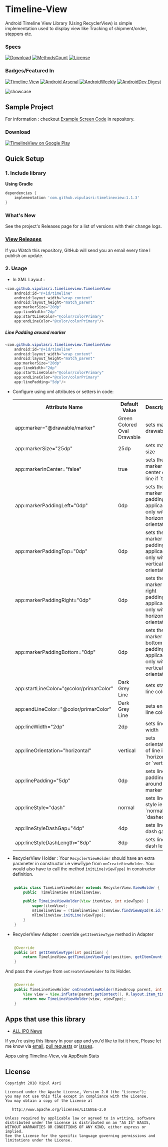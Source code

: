 # Timeline-View 

Android Timeline View Library (Using RecyclerView) is simple implementation used to display view like Tracking of shipment/order, steppers etc.

### Specs
[![Download](https://api.bintray.com/packages/vipulasri/maven/TimelineView/images/download.svg)](https://bintray.com/vipulasri/maven/TimelineView/_latestVersion)
[![MethodsCount](https://img.shields.io/badge/Methods%20and%20size-56%20|%207%20KB-e91e63.svg)](http://www.methodscount.com/?lib=com.github.vipulasri%3Atimelineview%3A1.0.6)
[![License](https://img.shields.io/badge/license-Apache%202.0-blue.svg)](https://github.com/vipulasri/Timeline-View/blob/master/LICENSE)

### Badges/Featured In
[![Timeline View](https://www.appbrain.com/stats/libraries/shield/timeline_view.svg)](https://www.appbrain.com/stats/libraries/details/timeline_view/timeline-view)
[![Android Arsenal](https://img.shields.io/badge/Android%20Arsenal-Timeline--View-brightgreen.svg?style=flat)](http://android-arsenal.com/details/1/2923) 
[![AndroidWeekly](https://androidweekly.net/issues/issue-395/badge)](https://androidweekly.net/issues/issue-395) 
[![AndroidDev Digest](https://img.shields.io/badge/AndroidDev%20Digest-%23126-blue.svg)](https://www.androiddevdigest.com/digest-126/) 

![showcase](https://github.com/vipulasri/Timeline-View/blob/master/art/showcase.png)

## Sample Project

For information : checkout [Example Screen Code](https://github.com/vipulasri/Timeline-View/tree/master/app/src/main/java/com/github/vipulasri/timelineview/sample/example) in repository.

### Download

[![TimelineView on Google Play](https://github.com/vipulasri/Timeline-View/blob/master/art/google_play.png)](https://play.google.com/store/apps/details?id=com.github.vipulasri.timelineview.sample)

## Quick Setup

### 1. Include library

**Using Gradle**

``` gradle
dependencies {
    implementation 'com.github.vipulasri:timelineview:1.1.3'
}
```

### What's New

See the project's Releases page for a list of versions with their change logs.

### [View Releases](https://github.com/vipulasri/Timeline-View/releases)

If you Watch this repository, GitHub will send you an email every time I publish an update.

### 2. Usage
 * In XML Layout :

``` java
<com.github.vipulasri.timelineview.TimelineView
    android:id="@+id/timeline"
    android:layout_width="wrap_content"
    android:layout_height="match_parent"
    app:markerSize="20dp"
    app:lineWidth="2dp"
    app:startLineColor="@color/colorPrimary"
    app:endLineColor="@color/colorPrimary"/>
```

##### Line Padding around marker

``` java
<com.github.vipulasri.timelineview.TimelineView
    android:id="@+id/timeline"
    android:layout_width="wrap_content"
    android:layout_height="match_parent"
    app:markerSize="20dp"
    app:lineWidth="2dp"
    app:startLineColor="@color/colorPrimary"
    app:endLineColor="@color/colorPrimary"
    app:linePadding="5dp"/>
```

* Configure using xml attributes or setters in code:

    <table>
    <th>Attribute Name</th>
    <th>Default Value</th>
    <th>Description</th>
    <tr>
        <td>app:marker="@drawable/marker"</td>
        <td>Green Colored Oval Drawable</td>
        <td>sets marker drawable</td>
    </tr>
    <tr>
        <td>app:markerSize="25dp"</td>
        <td>25dp</td>
        <td>sets marker size</td>
    </tr>
    <tr>
        <td>app:markerInCenter="false"</td>
        <td>true</td>
        <td>sets the marker in center of line if `true`</td>
    </tr>
    <tr>
        <td>app:markerPaddingLeft="0dp"</td>
        <td>0dp</td>
        <td>sets the marker left padding, applicable only with horizontal orientation</td>
    </tr>
    <tr>
        <td>app:markerPaddingTop="0dp"</td>
        <td>0dp</td>
        <td>sets the marker top padding, applicable only with vertical orientation</td>
    </tr>
    <tr>
        <td>app:markerPaddingRight="0dp"</td>
        <td>0dp</td>
        <td>sets the marker right padding, applicable only with horizontal orientation</td>
    </tr>
    <tr>
        <td>app:markerPaddingBottom="0dp"</td>
        <td>0dp</td>
        <td>sets the marker bottom padding, applicable only with vertical orientation</td>
    </tr>
    <tr>
        <td>app:startLineColor="@color/primarColor"</td>
        <td>Dark Grey Line</td>
        <td>sets start line color</td>
    </tr>
    <tr>
        <td>app:endLineColor="@color/primarColor"</td>
        <td>Dark Grey Line</td>
        <td>sets end line color</td>
    </tr>
    <tr>
        <td>app:lineWidth="2dp"</td>
        <td>2dp</td>
        <td>sets line width</td>
    </tr>
    <tr>
        <td>app:lineOrientation="horizontal"</td>
        <td>vertical</td>
        <td>sets orientation of line ie `horizontal` or `vertical`</td>
    </tr>
    <tr>
        <td>app:linePadding="5dp"</td>
        <td>0dp</td>
        <td>sets line padding around marker</td>
     </tr>
     <tr>
         <td>app:lineStyle="dash"</td>
         <td>normal</td>
         <td>sets line style ie `normal` or `dashed`</td>
     </tr>
     <tr>
         <td>app:lineStyleDashGap="4dp"</td>
         <td>4dp</td>
         <td>sets line dash gap</td>
     </tr>
     <tr>
         <td>app:lineStyleDashLength="8dp"</td>
         <td>8dp</td>
         <td>sets line dash length</td>
     </tr>
    </table>
 
* RecyclerView Holder : 
   Your `RecyclerViewHolder` should have an extra parameter in constructor i.e viewType from `onCreateViewHolder`. You would also have to call the method `initLine(viewType)` in constructor definition.
 
``` java

    public class TimeLineViewHolder extends RecyclerView.ViewHolder {
        public  TimelineView mTimelineView;

        public TimeLineViewHolder(View itemView, int viewType) {
            super(itemView);
            mTimelineView = (TimelineView) itemView.findViewById(R.id.timeline);
            mTimelineView.initLine(viewType);
        }
    }

```

* RecyclerView Adapter : 
   override `getItemViewType` method in Adapter
 
``` java

    @Override
    public int getItemViewType(int position) {
        return TimelineView.getTimeLineViewType(position, getItemCount());
    }

```
   And pass the `viewType` from `onCreateViewHolder` to its Holder.
   
``` java

    @Override
    public TimeLineViewHolder onCreateViewHolder(ViewGroup parent, int viewType) {
        View view = View.inflate(parent.getContext(), R.layout.item_timeline, null);
        return new TimeLineViewHolder(view, viewType);
    }

```

## Apps that use this library

* [ALL IPO News](https://play.google.com/store/apps/details?id=com.appbootup.ipo.news)

If you're using this library in your app and you'd like to list it here,
Please let me know via [email](mailto:vipulasri.2007@gmail.com), [pull requests](https://github.com/vipulasri/Timeline-View/pulls) or [issues](https://github.com/vipulasri/Timeline-View/issues).

[Apps using Timeline-View, via AppBrain Stats](https://www.appbrain.com/stats/libraries/details/timeline_view/timeline-view)

## License


    Copyright 2018 Vipul Asri

    Licensed under the Apache License, Version 2.0 (the "License");
    you may not use this file except in compliance with the License.
    You may obtain a copy of the License at

       http://www.apache.org/licenses/LICENSE-2.0

    Unless required by applicable law or agreed to in writing, software
    distributed under the License is distributed on an "AS IS" BASIS,
    WITHOUT WARRANTIES OR CONDITIONS OF ANY KIND, either express or implied.
    See the License for the specific language governing permissions and
    limitations under the License.
